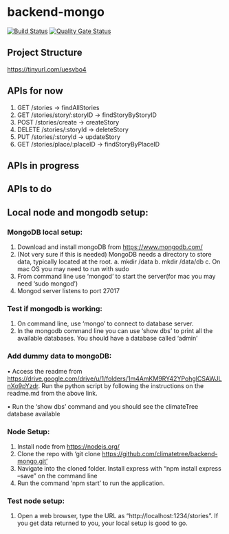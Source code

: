 
# backend-mongo
[![Build Status](https://travis-ci.com/climatetree/backend-mongo.svg?branch=develop)](https://travis-ci.com/climatetree/backend-mongo)
[![Quality Gate Status](https://sonarcloud.io/api/project_badges/measure?project=com.climatetree%3Abackend-mongo&metric=alert_status)](https://sonarcloud.io/dashboard?id=com.climatetree%3Abackend-mongo)

## Project Structure
https://tinyurl.com/uesvbo4
## APIs for now
1. GET /stories -> findAllStories
2. GET /stories/story/:storyID -> findStoryByStoryID
3. POST /stories/create -> createStory
4. DELETE /stories/:storyId -> deleteStory
5. PUT /stories/:storyId -> updateStory
6. GET /stories/place/:placeID -> findStoryByPlaceID

## APIs in progress
## APIs to do


## Local node and mongodb setup:
### MongoDB local setup:
1.	Download and install mongoDB from https://www.mongodb.com/
2.	(Not very sure if this is needed) MongoDB needs a directory to store data, typically located at the root.
    a.	mkdir /data
    b.	mkdir /data/db
    c.	On mac OS you may need to run with sudo
3.	From command line use ‘mongod’ to start the server(for mac you may need ‘sudo mongod’)
4.	Mongod server listens to port 27017

### Test if mongodb is working:
1.	On command line, use ‘mongo’ to connect to database server.
2.	In the mongodb command line you can use ‘show dbs’ to print all the available databases. You should have a database called ‘admin’

### Add dummy data to mongoDB:
•	Access the readme from https://drive.google.com/drive/u/1/folders/1m4AmKM9RY42YPohglCSAWJLnXo9pYzdr. Run the python script by following the instructions on the readme.md from the above link.

•	Run the ‘show dbs’ command and you should see the climateTree database available

### Node Setup:
1.	Install node from https://nodejs.org/
2.	Clone the repo with ‘git clone https://github.com/climatetree/backend-mongo.git’
3.	Navigate into the cloned folder. Install express with “npm install express –save” on the command line
4.	Run the command ‘npm start’ to run the application. 

### Test node setup:
1.	Open a web browser, type the URL as “http://localhost:1234/stories”. If you get data returned to you, your local setup is good to go.
